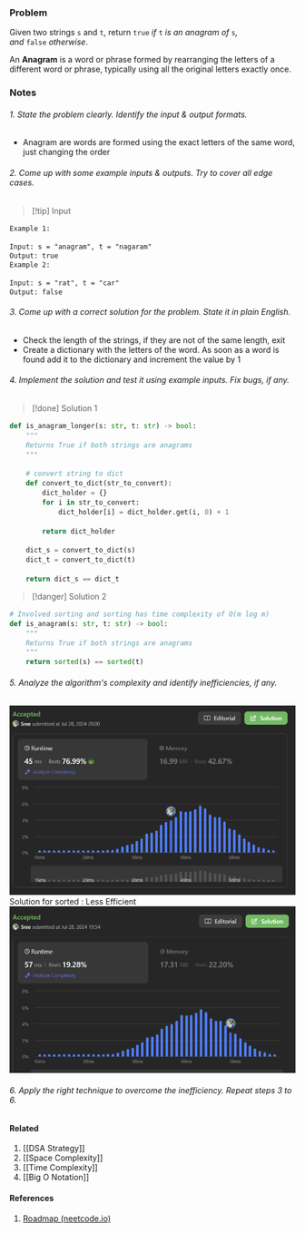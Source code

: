 ### Problem 
Given two strings `s` and `t`, return `true` _if_ `t` _is an anagram of_ `s`_, and_ `false` _otherwise_.

An **Anagram** is a word or phrase formed by rearranging the letters of a different word or phrase, typically using all the original letters exactly once.
### Notes 
###### 1. State the problem clearly. Identify the input & output formats.
- Anagram are words are formed using the exact letters of the same word, just changing the order 
###### 2. Come up with some example inputs & outputs. Try to cover all edge cases.

> [!tip] Input
```
Example 1:

Input: s = "anagram", t = "nagaram"
Output: true
Example 2:

Input: s = "rat", t = "car"
Output: false
```
###### 3. Come up with a correct solution for the problem. State it in plain English.
- Check the length of the strings, if they are not of the same length, exit 
- Create a dictionary with the letters of the word. As soon as a word is found add it to the dictionary and increment the value by 1 
###### 4. Implement the solution and test it using example inputs. Fix bugs, if any.

> [!done] Solution 1 
```python
def is_anagram_longer(s: str, t: str) -> bool:
    """
    Returns True if both strings are anagrams
    """

    # convert string to dict
    def convert_to_dict(str_to_convert):
        dict_holder = {}
        for i in str_to_convert:
            dict_holder[i] = dict_holder.get(i, 0) + 1

        return dict_holder

    dict_s = convert_to_dict(s)
    dict_t = convert_to_dict(t)

    return dict_s == dict_t
```

> [!danger] Solution 2 
```python
# Involved sorting and sorting has time complexity of O(m log m)
def is_anagram(s: str, t: str) -> bool:
    """
    Returns True if both strings are anagrams
    """
    return sorted(s) == sorted(t)
```
###### 5. Analyze the algorithm's complexity and identify inefficiencies, if any.
<img src="img/problem 242-1.png"/>
Solution for sorted : Less Efficient
<img src="img/problem 242-2.png"/>

###### 6. Apply the right technique to overcome the inefficiency. Repeat steps 3 to 6.

#### Related 
1. [[DSA Strategy]]
2. [[Space Complexity]]
3. [[Time Complexity]]
4. [[Big O Notation]]
#### References
1. [Roadmap (neetcode.io)](https://neetcode.io/roadmap)
